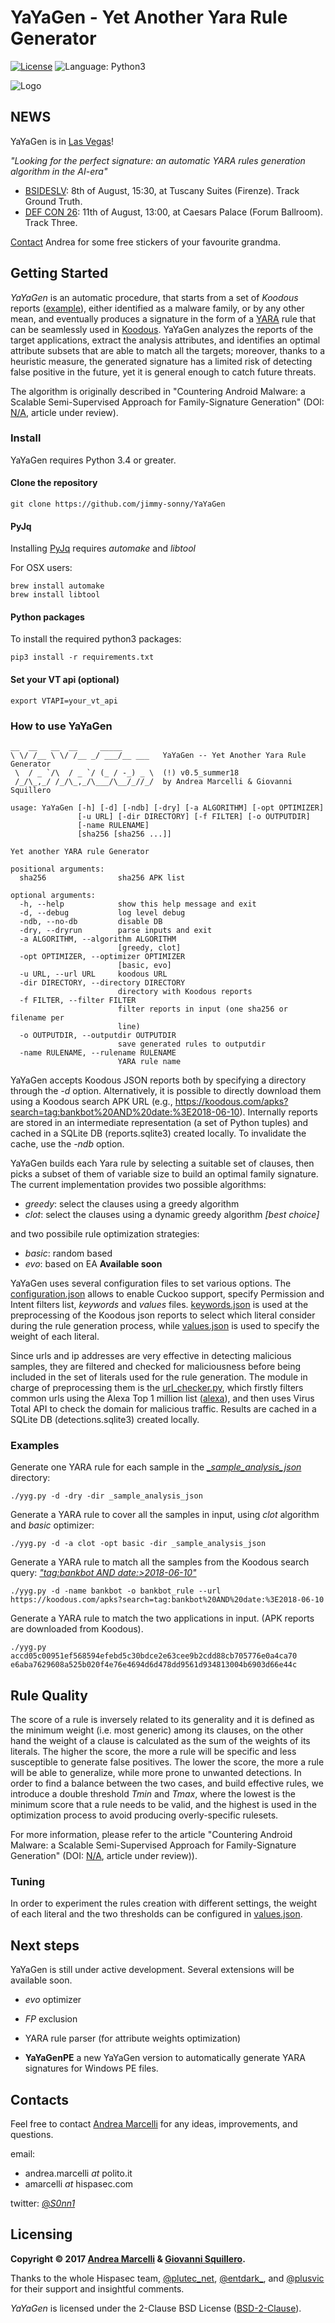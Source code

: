 # YaYaGen - Yet Another Yara Rule Generator

[![License](https://img.shields.io/badge/License-BSD%202--Clause-orange.svg)](https://opensource.org/licenses/BSD-2-Clause)
![Language: Python3](https://img.shields.io/badge/language-python3-blue.svg)

![Logo](yayagen_small.png)

## NEWS

YaYaGen is in [Las Vegas](https://jimmy-sonny.github.io/LasVegas18/)!

*"Looking for the perfect signature: an automatic YARA rules generation algorithm in the AI-era"*
* [BSIDESLV](https://www.bsideslv.org/schedule/): 8th of August, 15:30, at Tuscany Suites (Firenze). Track Ground Truth.
* [DEF CON 26](https://www.defcon.org/html/defcon-26/dc-26-speakers.html#Marcelli): 11th of August, 13:00, at Caesars Palace (Forum Ballroom). Track Three.

[Contact](https://twitter.com/_S0nn1_) Andrea for some free stickers of your favourite grandma.

## Getting Started

*YaYaGen* is an automatic procedure, that starts from a set of *Koodous* reports ([example](_sample_analysis_json/0001eaa3e2045867d857e6b7c837f3476fb1f659fbe4eda9b1f25af15b132475.json)), either identified as a malware family, or by any other mean, and eventually produces a signature in the form of a [YARA](https://virustotal.github.io/yara/) rule that can be seamlessly used in [Koodous](https://koodous.com/). YaYaGen analyzes the reports of the target applications, extract the analysis attributes, and identifies an optimal attribute subsets that are able to match all the targets; moreover, thanks to a heuristic measure, the generated signature has a limited risk of detecting false positive in the future, yet it is general enough to catch future threats.

The algorithm is originally described in "Countering Android Malware: a Scalable Semi-Supervised Approach for Family-Signature Generation" (DOI: [N/A](), article under review).

### Install

YaYaGen requires Python 3.4 or greater.

#### Clone the repository
```
git clone https://github.com/jimmy-sonny/YaYaGen
```

#### PyJq 
Installing [PyJq](https://pypi.python.org/pypi/pyjq) requires *automake* and *libtool*

For OSX users:
```
brew install automake
brew install libtool
```

#### Python packages

To install the required python3 packages:
```
pip3 install -r requirements.txt
```

#### Set your VT api (optional)

```
export VTAPI=your_vt_api
```

### How to use YaYaGen

```
__  __   __  __     _____
\ \/ /__ \ \/ /__ _/ ___/__ ___   YaYaGen -- Yet Another Yara Rule Generator
 \  / _ `/\  / _ `/ (_ / -_) _ \  (!) v0.5_summer18
 /_/\_,_/ /_/\_,_/\___/\__/_//_/  by Andrea Marcelli & Giovanni Squillero

usage: YaYaGen [-h] [-d] [-ndb] [-dry] [-a ALGORITHM] [-opt OPTIMIZER]
               [-u URL] [-dir DIRECTORY] [-f FILTER] [-o OUTPUTDIR]
               [-name RULENAME]
               [sha256 [sha256 ...]]

Yet another YARA rule Generator

positional arguments:
  sha256                sha256 APK list

optional arguments:
  -h, --help            show this help message and exit
  -d, --debug           log level debug
  -ndb, --no-db         disable DB
  -dry, --dryrun        parse inputs and exit
  -a ALGORITHM, --algorithm ALGORITHM
                        [greedy, clot]
  -opt OPTIMIZER, --optimizer OPTIMIZER
                        [basic, evo]
  -u URL, --url URL     koodous URL
  -dir DIRECTORY, --directory DIRECTORY
                        directory with Koodous reports
  -f FILTER, --filter FILTER
                        filter reports in input (one sha256 or filename per
                        line)
  -o OUTPUTDIR, --outputdir OUTPUTDIR
                        save generated rules to outputdir
  -name RULENAME, --rulename RULENAME
                        YARA rule name
```

YaYaGen accepts Koodous JSON reports both by specifying a directory through the *-d* option. Alternatively, it is possible to directly download them using a Koodous search APK URL (e.g., https://koodous.com/apks?search=tag:bankbot%20AND%20date:%3E2018-06-10). Internally reports are stored in an intermediate representation (a set of Python tuples) and cached in a SQLite DB (reports.sqlite3) created locally. To invalidate the cache, use the *-ndb* option.

YaYaGen builds each Yara rule by selecting a suitable set of clauses, then picks a subset of them of variable size to build an optimal family signature.
The current implementation provides two possible algorithms:
* *greedy*: select the clauses using a greedy algorithm
* *clot*: select the clauses using a dynamic greedy algorithm *[best choice]*

and two possibile rule optimization strategies:
* *basic*: random based
* *evo*: based on EA **Available soon**

YaYaGen uses several configuration files to set various options. The [configuration.json](_config/configuration.json) allows to enable Cuckoo support, specify Permission and Intent filters list, *keywords* and *values* files. [keywords.json](_config/keywords.json) is used at the preprocessing of the Koodous json reports to select which literal consider during the rule generation process, while [values.json](_config/values.json) is used to specify the weight of each literal.

Since urls and ip addresses are very effective in detecting malicious samples, they are filtered and checked for maliciousness before being included in the set of literals used for the rule generation. The module in charge of preprocessing them is the [url_checker.py](yayagen/url_checker.py), which firstly filters common urls using the Alexa Top 1 million list ([alexa](_top_domains/top-1m.csv)), and then uses Virus Total API to check the domain for malicious traffic. Results are cached in a SQLite DB (detections.sqlite3) created locally.


### Examples

Generate one YARA rule for each sample in the *[_sample_analysis_json](_sample_analysis_json)* directory:
```
./yyg.py -d -dry -dir _sample_analysis_json
```


Generate a YARA rule to cover all the samples in input, using *clot* algorithm and *basic* optimizer:
```
./yyg.py -d -a clot -opt basic -dir _sample_analysis_json
```


Generate a YARA rule to match all the samples from the Koodous search query: [*"tag:bankbot AND date:>2018-06-10"*](https://koodous.com/apks?search=tag:bankbot%20AND%20date:%3E2018-06-10)
```
./yyg.py -d -name bankbot -o bankbot_rule --url https://koodous.com/apks?search=tag:bankbot%20AND%20date:%3E2018-06-10
```


Generate a YARA rule to match the two applications in input. (APK reports are downloaded from Koodous).
```
./yyg.py accd05c00951ef568594efebd5c30bdce2e63cee9b2cdd88cb705776e0a4ca70 e6aba7629608a525b020f4e76e4694d6d478dd9561d934813004b6903d66e44c
```

## Rule Quality

The score of a rule is inversely related to its generality and it is defined as the minimum weight (i.e. most generic) among its clauses, on the other hand the weight of a clause is calculated as the sum of the weights of its literals. The higher the score, the more a rule will be specific and less susceptible to generate false positives. The lower the score, the more a rule will be able to generalize, while more prone to unwanted detections. In order to find a balance between the two cases, and build effective rules, we introduce a double threshold *Tmin* and *Tmax*, where the lowest is the minimum score that a rule needs to be valid, and the highest is used in the optimization process to avoid producing overly-specific rulesets.

For more information, please refer to the article "Countering Android Malware: a Scalable Semi-Supervised Approach for Family-Signature Generation" (DOI: [N/A](), article under review)).


### Tuning

In order to experiment the rules creation with different settings, the weight of each literal and the two thresholds can be configured in [values.json](_config/values.json).


## Next steps

YaYaGen is still under active development. Several extensions will be available soon.

* *evo* optimizer
* *FP* exclusion
* YARA rule parser (for attribute weights optimization)

* **YaYaGenPE** a new YaYaGen version to automatically generate YARA signatures for Windows PE files.


## Contacts

Feel free to contact [Andrea Marcelli](https://jimmy-sonny.github.io/) for any ideas, improvements, and questions.

email:
* andrea.marcelli *at* polito.it
* amarcelli *at* hispasec.com

twitter: [@_S0nn1_](https://twitter.com/_S0nn1_)


## Licensing

**Copyright © 2017 [Andrea Marcelli](https://jimmy-sonny.github.io/) & [Giovanni Squillero](http://staff.polito.it/giovanni.squillero/).**

Thanks to the whole Hispasec team, [@plutec_net](https://twitter.com/plutec_net), [@entdark_](https://twitter.com/entdark_?lang=es), and [@plusvic](https://twitter.com/plusvic?lang=es) for their support and insightful comments.

*YaYaGen* is licensed under the 2-Clause BSD License ([BSD-2-Clause](https://opensource.org/licenses/BSD-2-Clause)).
